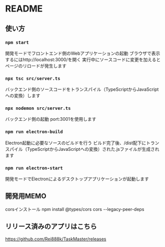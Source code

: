 # README


## 使い方

### `npm start`

開発モードでフロントエンド側のWebアプリケーションの起動
ブラウザで表示するにはhttp://localhost:3000/を開く
実行中にソースコードに変更を加えるとページのリロードが発生します

### `npx tsc src/server.ts`

バックエンド側のソースコードをトランスパイル（TypeScriptからJavaScriptへの変換）します

### `npx nodemon src/server.ts`

バックエンド側の起動
port:3001を使用します

### `npm run electron-build`

Electron起動に必要なソースのビルドを行う
ビルド完了後、/dist配下にトランスパイル（TypeScriptからJavaScriptへの変換）された.jsファイルが生成されます

### `npm run electron-start`

開発モードでElectronによるデスクトップアプリケーションが起動します

## 開発用MEMO

corsインストール
npm install @types/cors cors --legacy-peer-deps

## リリース済みのアプリはこちら
https://github.com/Rei888k/TaskMaster/releases